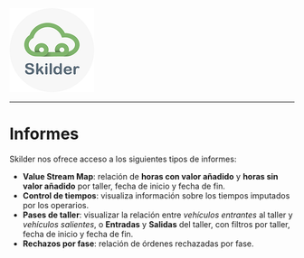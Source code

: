 ![sima2](images/LogoSilderCloud_mini.png)    
     
---     
  
# Informes   

Skilder nos ofrece  acceso a los siguientes tipos de informes:  
  
 - **Value Stream Map**: relación de **horas con valor añadido** y **horas sin valor añadido** por taller, fecha de inicio y fecha de fin.     
 - **Control de tiempos**:  visualiza información sobre los tiempos imputados por los operarios.      
 - **Pases de taller**: visualizar  la relación entre _vehículos entrantes_ al taller y _vehículos salientes_, o **Entradas** y **Salidas** del taller, con filtros por taller, fecha de inicio y fecha de fin.  
 - **Rechazos por fase**: relación de órdenes rechazadas por fase.
   
 

